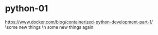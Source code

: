 # python-01
https://www.docker.com/blog/containerized-python-development-part-1/
\some new things
\n some new things again
